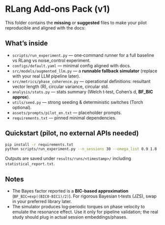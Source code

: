 # RLang Add‑ons Pack (v1)

This folder contains the **missing** or **suggested** files to make your pilot reproducible and aligned with the docs:

## What’s inside
- `scripts/run_experiment.py` — one‑command runner for a full baseline vs RLang vs noise_control experiment.
- `configs/default.yaml` — minimal config aligned with docs.
- `src/models/augmented_llm.py` — a **runnable fallback simulator** (replace with your real LLM pipeline later).
- `src/metrics/phase_coherence.py` — operational definitions: resultant vector length (R), circular variance, circular std.
- `analysis/stats.py` — stats summary (Welch t‑test, Cohen’s d, **BF_BIC approx**).
- `utils/seed.py` — strong seeding & deterministic switches (Torch optional).
- `assets/prompts/pilot_en.txt` — placeholder prompts.
- `requirements.txt` — pinned minimal dependencies.

## Quickstart (pilot, no external APIs needed)
```bash
pip install -r requirements.txt
python scripts/run_experiment.py --n_sessions 30 --omega_list 0.9 1.8 --alpha 0.12
```
Outputs are saved under `results/runs/<timestamp>/` including `statistical_report.txt`.

## Notes
- The Bayes factor reported is a **BIC-based approximation** (`BF_BIC≈exp((BIC0-BIC1)/2)`). For rigorous Bayesian t‑tests (JZS), swap in your preferred library later.
- The simulator produces log‑periodic torques on phase velocity to emulate the resonance effect. Use it only for pipeline validation; the real study should plug in actual session embeddings/phases.
